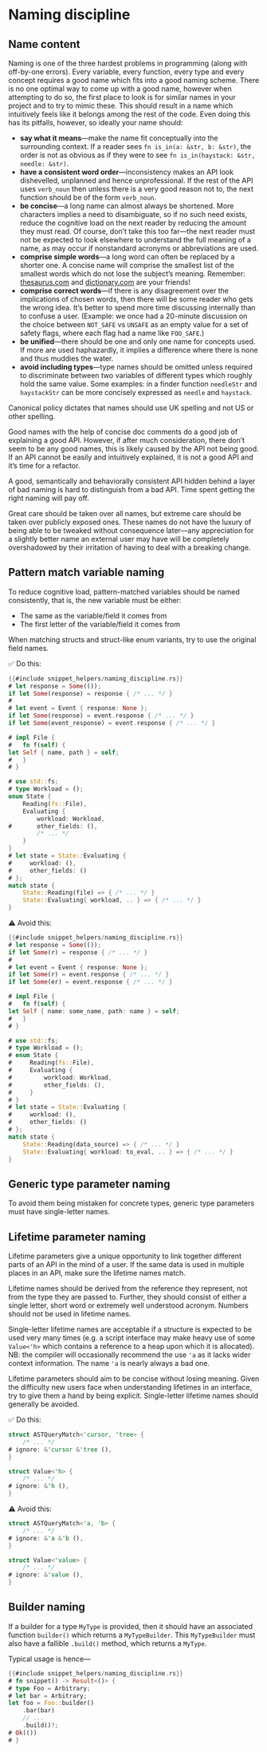 # Naming discipline

## Name content

Naming is one of the three hardest problems in programming (along with off-by-one errors).
Every variable, every function, every type and every concept requires a good name which fits into a good naming scheme.
There is no one optimal way to come up with a good name, however when attempting to do so, the first place to look is for similar names in your project and to try to mimic these.
This should result in a name which intuitively feels like it belongs among the rest of the code.
Even doing this has its pitfalls, however, so ideally your name should:

- **say what it means**—make the name fit conceptually into the surrounding context.
  If a reader sees `fn is_in(a: &str, b: &str)`, the order is not as obvious as if they were to see `fn is_in(haystack: &str, needle: &str)`.
- **have a consistent word order**—inconsistency makes an API look dishevelled, unplanned and hence unprofessional.
  If the rest of the API uses `verb_noun` then unless there is a very good reason not to, the next function should be of the form `verb_noun`.
- **be concise**—a long name can almost always be shortened.
  More characters implies a need to disambiguate, so if no such need exists, reduce the cognitive load on the next reader by reducing the amount they must read.
  Of course, don’t take this too far—the next reader must not be expected to look elsewhere to understand the full meaning of a name, as may occur if nonstandard acronyms or abbreviations are used.
- **comprise simple words**—a long word can often be replaced by a shorter one.
  A concise name will comprise the smallest list of the smallest words which do not lose the subject’s meaning.
  Remember: [thesaurus.com][thesaurus] and [dictionary.com][dictionary] are your friends!
- **comprise correct words**—if there is any disagreement over the implications of chosen words, then there will be some reader who gets the wrong idea.
  It’s better to spend more time discussing internally than to confuse a user.
  (Example: we once had a 20-minute discussion on the choice between `NOT_SAFE` vs `UNSAFE` as an empty value for a set of safety flags, where each flag had a name like `FOO_SAFE`.)
- **be unified**—there should be one and only one name for concepts used.
  If more are used haphazardly, it implies a difference where there is none and thus muddies the water.
- **avoid including types**—type names should be omitted unless required to discriminate between two variables of different types which roughly hold the same value.
  Some examples: in a finder function `needleStr` and `haystackStr` can be more concisely expressed as `needle` and `haystack`.

Canonical policy dictates that names should use UK spelling and not US or other spelling.

Good names with the help of concise doc comments do a good job of explaining a good API.
However, if after much consideration, there don’t seem to be any good names, this is likely caused by the API not being good.
If an API cannot be easily and intuitively explained, it is not a good API and it’s time for a refactor.

A good, semantically and behaviorally consistent API hidden behind a layer of bad naming is hard to distinguish from a bad API.
Time spent getting the right naming will pay off.

Great care should be taken over all names, but extreme care should be taken over publicly exposed ones.
These names do not have the luxury of being able to be tweaked without consequence later—any appreciation for a slightly better name an external user may have will be completely overshadowed by their irritation of having to deal with a breaking change.

## Pattern match variable naming

To reduce cognitive load, pattern-matched variables should be named consistently, that is, the new variable must be either:

- The same as the variable/field it comes from
- The first letter of the variable/field it comes from

When matching structs and struct-like enum variants, try to use the original field names.

✅ Do this:

```rust
{{#include snippet_helpers/naming_discipline.rs}}
# let response = Some(());
if let Some(response) = response { /* ... */ }
#
# let event = Event { response: None };
if let Some(response) = event.response { /* ... */ }
if let Some(event_response) = event.response { /* ... */ }

# impl File {
#   fn f(self) {
let Self { name, path } = self;
#   }
# }

# use std::fs;
# type Workload = ();
enum State {
    Reading(fs::File),
    Evaluating {
        workload: Workload,
#       other_fields: (),
        /* ... */
    }
}
# let state = State::Evaluating {
#     workload: (),
#     other_fields: ()
# };
match state {
    State::Reading(file) => { /* ... */ }
    State::Evaluating{ workload, .. } => { /* ... */ }
}
```

⚠️ Avoid this:

```rust
{{#include snippet_helpers/naming_discipline.rs}}
# let response = Some(());
if let Some(r) = response { /* ... */ }
#
# let event = Event { response: None };
if let Some(r) = event.response { /* ... */ }
if let Some(er) = event.response { /* ... */ }

# impl File {
#   fn f(self) {
let Self { name: some_name, path: name } = self;
#   }
# }

# use std::fs;
# type Workload = ();
# enum State {
#     Reading(fs::File),
#     Evaluating {
#         workload: Workload,
#         other_fields: (),
#     }
# }
# let state = State::Evaluating {
#     workload: (),
#     other_fields: ()
# };
match state {
    State::Reading(data_source) => { /* ... */ }
    State::Evaluating{ workload: to_eval, .. } => { /* ... */ }
}
```

## Generic type parameter naming

To avoid them being mistaken for concrete types, generic type parameters must have single-letter names.

## Lifetime parameter naming

Lifetime parameters give a unique opportunity to link together different parts of an API in the mind of a user.
If the same data is used in multiple places in an API, make sure the lifetime names match.

Lifetime names should be derived from the reference they represent, not from the type they are passed to.
Further, they should consist of either a single letter, short word or extremely well understood acronym.
Numbers should not be used in lifetime names.

Single-letter lifetime names are acceptable if a structure is expected to be used very many times (e.g. a script interface may make heavy use of some `Value<'h>` which contains a reference to a heap upon which it is allocated).
NB: the compiler will occasionally recommend the use `'a` as it lacks wider context information.
The name `'a` is nearly always a bad one.

Lifetime parameters should aim to be concise without losing meaning.
Given the difficulty new users face when understanding lifetimes in an interface, try to give them a hand by being explicit.
Single-letter lifetime names should generally be avoided.

✅ Do this:

```rust
struct ASTQueryMatch<'cursor, 'tree> {
    /* ... */
# ignore: &'cursor &'tree (),
}

struct Value<'h> {
    /* ... */
# ignore: &'h (),
}
```

⚠️ Avoid this:

```rust
struct ASTQueryMatch<'a, 'b> {
    /* ... */
# ignore: &'a &'b (),
}

struct Value<'value> {
    /* ... */
# ignore: &'value (),
}
```

## Builder naming

If a builder for a type `MyType` is provided, then it should have an associated function `builder()` which returns a `MyTypeBuilder`.
This `MyTypeBuilder` must also have a fallible `.build()` method, which returns a `MyType`.

Typical usage is hence—

```rust
{{#include snippet_helpers/naming_discipline.rs}}
# fn snippet() -> Result<()> {
# type Foo = Arbitrary;
# let bar = Arbitrary;
let foo = Foo::builder()
    .bar(bar)
    // ...
    .build()?;
# Ok(())
# }
```

[dictionary]: https://www.dictionary.com/
[thesaurus]: https://www.thesaurus.com/
